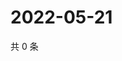 # 2022-05-21

共 0 条

<!-- BEGIN WEIBO -->
<!-- 最后更新时间 Sat May 21 2022 12:17:01 GMT+0800 (China Standard Time) -->

<!-- END WEIBO -->
